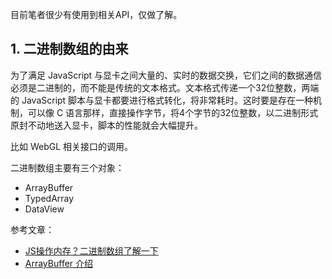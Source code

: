 目前笔者很少有使用到相关API，仅做了解。

## 1. 二进制数组的由来
为了满足 JavaScript 与显卡之间大量的、实时的数据交换，它们之间的数据通信必须是二进制的，而不能是传统的文本格式。文本格式传递一个32位整数，两端的 JavaScript 脚本与显卡都要进行格式转化，将非常耗时。这时要是存在一种机制，可以像 C 语言那样，直接操作字节，将4个字节的32位整数，以二进制形式原封不动地送入显卡，脚本的性能就会大幅提升。

比如 WebGL 相关接口的调用。

二进制数组主要有三个对象：
- ArrayBuffer
- TypedArray
- DataView

参考文章：
- [JS操作内存？二进制数组了解一下](https://www.bilibili.com/read/cv4386302/)
- [ArrayBuffer 介绍](https://wizardforcel.gitbooks.io/es6-tutorial-3e/content/docs/arraybuffer.html)